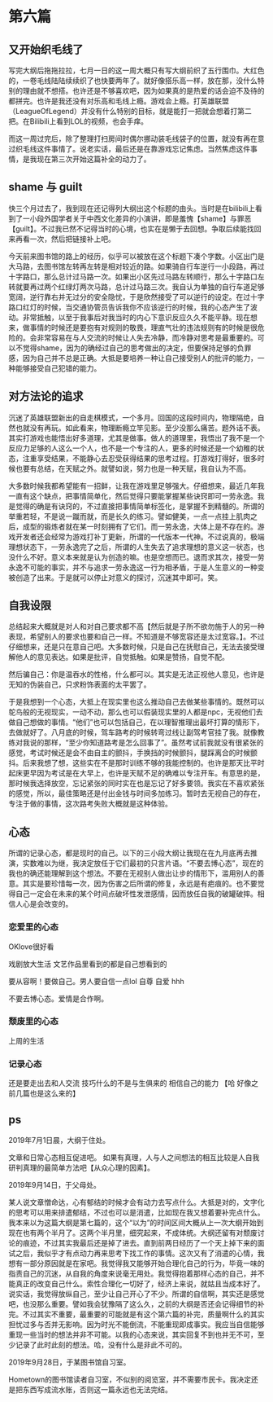 # 第六篇

## 又开始织毛线了

写完大纲后拖拖拉拉，七月一日的这一周大概只有写大纲前织了五行围巾。大红色的，一卷毛线陆陆续续织了也快要两年了。就好像搭乐高一样，放在那，没什么特别的理由就不想搭。也许还是不够喜欢吧，因为如果真的是热爱的话会迫不及待的都拼完。也许是我还没有对乐高和毛线上瘾。游戏会上瘾。打英雄联盟（LeagueOfLegend）并没有什么特别的目标，就是能打一把就会想着打第二把。在Bilibili上看到LOL的视频，也会手痒。

而这一周过完后，除了整理打扫房间时偶尔挪动装毛线袋子的位置，就没有再在意过织毛线这件事情了。说老实话，最后还是在靠游戏忘记焦虑。当然焦虑这件事情，是我现在第三次开始这篇补全的动力了。

## shame 与 guilt

快三个月过去了，我到现在还记得列大纲出这个标题的由头。当时是在bilibili上看到了一小段外国学者关于中西文化差异的小演讲，即是羞愧【shame】与罪恶【guilt】。不过我已然不记得当时的心境，也实在是懒于去回想。争取后续能找回来再看一次，然后把链接补上吧。

今天前来图书馆的路上的经历，似乎可以被放在这个标题下凑个字数。小区出门是大马路，去图书馆左转再左转是相对较近的路。如果骑自行车逆行一小段路，再过十字路口，那么总计过马路一次。如果出小区先过马路左转顺行，那么十字路口左转就要再过两个红绿灯两次马路，总计过马路三次。我自认为单独的自行车道足够宽阔，逆行靠右并无过分的安全隐忧，于是欣然接受了可以逆行的设定。在过十字路口红灯的时候，当交通协管员告诉我你不应该逆行的时候，我的心态产生了波动。非常抵触，以至于我事后对我当时的内心下意识反应久久不能平静。现在想来，做事情的时候还是要抱有对规则的敬畏，理直气壮的违法规则有的时候是很危险的。会非常容易在与人交流的时候让人失去冷静，而冷静对思考是最重要的。可以不觉得shame，因为的确经过自己的思考做出的决定，但要保持足够的负罪感，因为自己并不总是正确。大抵是要培养一种让自己接受别人的批评的能力，一种能够接受自己犯错的能力。

## 对方法论的追求

沉迷了英雄联盟新出的自走棋模式，一个多月。回国的这段时间内，物理隔绝，自然也就没有再玩。如此看来，物理断瘾立竿见影。至少没那么痛苦。题外话不表。其实打游戏也能悟出好多道理，尤其是做事。做人的道理里，我悟出了我不是一个反应力足够的人这么一个人，也不是一个专注的人，更多的时候还是一个幼稚的状态，注重享受结果，不能静心去忍受获得结果的思考过程。打游戏打得好，很多时候也要有总结，在天赋之外。就譬如说，努力也是一种天赋，我自认为不高。

大多数时候我都希望能有一招鲜，让我在游戏里足够强大。仔细想来，最近几年我一直有这个缺点，把事情简单化，然后觉得只要能掌握某些诀窍即可一劳永逸。我是觉得的确是有诀窍的，不过直接把事情简单标签化，是掌握不到精髓的。所谓的举重若轻，不是说一蹴而就，而是长久的练习。譬如健美，一点一点挂上肌肉之后，成型的锻炼者就在某一时刻拥有了它们。而一劳永逸，大体上是不存在的。游戏开发者还会经常为游戏打补丁更新，所谓的一代版本一代神。不过说真的，极端理想状态下，一劳永逸完了之后，所谓的人生失去了追求理想的意义这一状态，也没什么不好。意义本来就是认为创造的嘛。也是空想而已。退而求其次，接受一劳永逸不可能的事实，并不与追求一劳永逸这一行为相矛盾，于是人生意义的一种变被创造了出来。于是就可以停止对意义的探讨，沉迷其中即可。笑。


## 自我设限

总结起来大概就是对人和对自己要求都不高【然后就是子所不欲勿施于人的另一种表现，希望别人的要求也要和自己一样。不知道是不够宽容还是太过宽容。】。不过仔细想来，还是只在意自己吧。大多数时候，只是自己在抚慰自己，无法去接受理解他人的意见表达。如果是批评，自觉抵触。如果是赞扬，自觉不配。

然后骗自己：你是温吞水的性格，什么都可以。其实是无法正视他人意见，也许是无知的伪装自己，只求粉饰表面的太平罢了。

于是我想到一个心态，大抵上在现实里也这么推动自己去做某些事情的。既然可以鸵鸟般的无视现实，一动不动，那么也可以假装现实里的人都是npc，无视他们去做自己想做的事情。“他们”也可以包括自己，在以理智推理出最坏打算的情形下，去做就好了。八月底的时候，驾车路考的时候转弯过线让副驾考官挂了我。就像教练对我说的那样，“至少你知道路考是怎么回事了”。虽然考试前我就没有很紧张的感觉，考试时候还是会不由自主的颤抖，手换挡的时候颤抖，腿踩离合的时候颤抖。后来我想了想，这些实在不是那时训练不够的我能控制的。也许是那天比平时起床更早因为考试是在大早上，也许是天赋不足的确难以专注开车。有意思的是，那时候我选择放空，忘记紧张的同时实在也是忘记了好多要领。我实在不喜欢紧张的感觉，所以，最佳策略还是付出金钱与时间多加练习。暂时去无视自己的存在，专注于做的事情，这次路考失败大概就是这种体验。

## 心态

所谓的记录心态，都是现时的自己。以下的三小段大纲让我现在在九月底再去推演，实数难以为继，我决定放任于它们最初的只言片语。“不要去博心态”，现在的我也的确还能理解到这个想法。不要在无视别人做出让步的情形下，滥用别人的善意。其实是要珍惜每一次，因为伤害之后所谓的修复，永远是有疤痕的。也不要觉得自己一定会在未来的某个时间点破坏性发泄感情，因而放任自我的破罐破摔。相信人心是会改变的。

### 恋爱里的心态

OKlove很好看

戏剧放大生活
文艺作品里看到的都是自己想看到的

要从容啊！要做自己。男人要自信一点lol 自尊 自爱 hhh

不要去博心态。爱情是合作啊。


### 颓废里的心态

上周的生活

### 记录心态

还是要走出去和人交流 技巧什么的不是与生俱来的 相信自己的能力 【哈 好像之前几篇也是这么来的】

## ps
2019年7月1日晨，大纲于住处。

文章和日常心态相互促进吧。
如果有真理，人与人之间想法的相互比较是人自我研判真理的最简单方法吧【从众心理的因素】。

2019年9月14日，于父母处。

某人说文章憎命达，心有郁结的时候才会有动力去写点什么。大抵是对的，文字化的思考可以用来排遣郁结，不过也可以是消遣，比如现在我又想着要补完点什么。我本来以为这篇大纲是第七篇的，这个“以为”的时间区间大概从上一次大纲开始到现在也有两个半月了。这两个半月里，细究起来，不成体统。大纲还留有对颓废讨论的痕迹，不过其实我最后还是掉了进去。直到前两日经历了一个天上掉下来的面试之后，我似乎才有点动力再来思考下找工作的事情。这次又有了消遣的心情，我想有一部分原因就是在家吧。我觉得我又能够开始合理化自己的行为，毕竟一味的指责自己的沉迷，从自我的角度来说毫无用处。我觉得抱着那样心态的自己，并不能真正的改变自己什么。索性合理化一切好了，经济上来说，就姑且当成本好了。说实话，我觉得放纵自己，至少让自己开心了不少。所谓的自信啊，其实还是感觉吧，也没那么重要。譬如我会犹豫隔了这么久，之前的大纲是否还会记得细节的补完。不过其实不重要，最重要的可能就是有这个第六篇的补完，质量啊什么的其实担忧过多与否并无影响。因为时光不能倒流，不能重现即成事实。我应当自信能够重现一些当时的想法并非不可能。以我的心态来说，其实回复不到也并无不可，至少记录了此时此刻的想法。哈，没有什么是非此不可的。

2019年9月28日，于某图书馆自习室。

Hometown的图书馆读者自习室，不似别的阅览室，并不需要市民卡。我决定还是把东西写成流水账，否则这一篇永远也无法完结。
